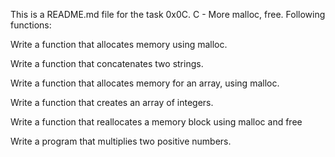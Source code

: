 This is a README.md file for the task 0x0C. C - More malloc, free. Following functions:

Write a function that allocates memory using malloc.

Write a function that concatenates two strings.

Write a function that allocates memory for an array, using malloc.

Write a function that creates an array of integers.

Write a function that reallocates a memory block using malloc and free

Write a program that multiplies two positive numbers.
